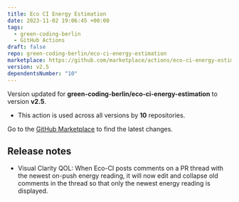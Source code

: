 ```yaml
---
title: Eco CI Energy Estimation
date: 2023-11-02 19:06:45 +00:00
tags:
  - green-coding-berlin
  - GitHub Actions
draft: false
repo: green-coding-berlin/eco-ci-energy-estimation
marketplace: https://github.com/marketplace/actions/eco-ci-energy-estimation
version: v2.5
dependentsNumber: "10"
---
```



Version updated for **green-coding-berlin/eco-ci-energy-estimation** to version **v2.5**.
- This action is used across all versions by **10** repositories.

Go to the [GitHub Marketplace](https://github.com/marketplace/actions/eco-ci-energy-estimation) to find the latest changes.

## Release notes

- Visual Clarity QOL: When Eco-CI posts comments on a PR thread with the newest on-push energy reading, it will now edit and collapse old comments in the thread so that only the newest energy reading is displayed.
